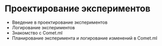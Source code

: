 # Проектирование экспериментов
* Введение в проектирование экспериментов
* Логирование экспериментов
* Знакомство с Comet.ml
* Планирование эксперимента и логирование изменений в Comet.ml
